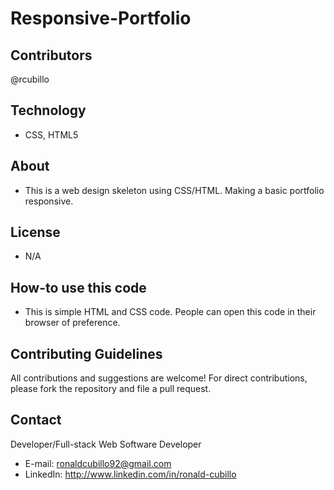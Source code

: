 # Responsive-Portfolio

## Contributors

@rcubillo

## Technology

-	CSS, HTML5

## About

- This is a web design skeleton using CSS/HTML. Making a basic portfolio responsive.

## License

-	N/A

## How-to use this code

- This is simple HTML and CSS code. People can open this code in their browser of preference.

## Contributing Guidelines

All contributions and suggestions are welcome! For direct contributions, please fork the repository and file a pull request.

## Contact

Developer/Full-stack Web Software Developer
 
- E-mail: ronaldcubillo92@gmail.com
- LinkedIn:  http://www.linkedin.com/in/ronald-cubillo
